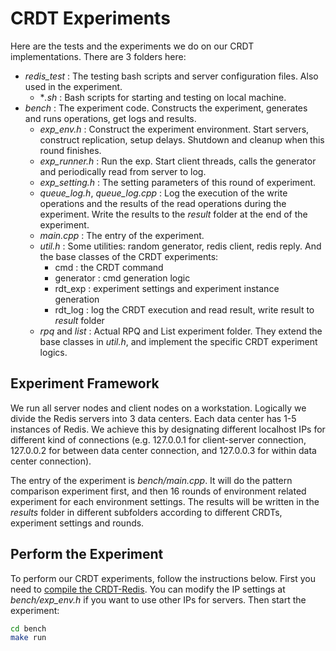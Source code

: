 # CRDT Experiments

Here are the tests and the experiments we do on our CRDT implementations. There are 3 folders here:

* *redis_test* : The testing bash scripts and server configuration files. Also used in the experiment.
  * **.sh* : Bash scripts for starting and testing on local machine.
* *bench* : The experiment code. Constructs the experiment, generates and runs operations, get logs and results.
  * *exp_env.h* : Construct the experiment environment. Start servers, construct replication, setup delays. Shutdown and cleanup when this round finishes.
  * *exp_runner.h* : Run the exp. Start client threads, calls the generator and periodically read from server to log.
  * *exp_setting.h* : The setting parameters of this round of experiment.
  * *queue_log.h*, *queue_log.cpp* : Log the execution of the write operations and the results of the read operations during the experiment. Write the results to the *result* folder at the end of the experiment.
  * *main.cpp* : The entry of the experiment.
  * *util.h* : Some utilities: random generator, redis client, redis reply. And the base classes of the CRDT experiments:
    * cmd : the CRDT command
    * generator : cmd generation logic
    * rdt_exp : experiment settings and experiment instance generation
    * rdt_log : log the CRDT execution and read result, write result to *result* folder
  * *rpq* and *list* : Actual RPQ and List experiment folder. They extend the base classes in *util.h*, and implement the specific CRDT experiment logics.

## Experiment Framework

We run all server nodes and client nodes on a workstation. Logically we divide the Redis servers into 3 data centers. Each data center has 1-5 instances of Redis.
We achieve this by designating different localhost IPs for different kind of connections (e.g. 127.0.0.1 for client-server connection, 127.0.0.2 for between data center connection, and 127.0.0.3 for within data center connection).

The entry of the experiment is *bench/main.cpp*. It will do the pattern comparison experiment first, and then 16 rounds of environment related experiment for each environment settings.
The results will be written in the *results* folder in different subfolders according to different CRDTs, experiment settings and rounds.

## Perform the Experiment

To perform our CRDT experiments, follow the instructions below. First you need to [compile the CRDT-Redis](../README.md#build). You can modify the IP settings at *bench/exp_env.h* if you want to use other IPs for servers. Then start the experiment:

```bash
cd bench
make run
```
